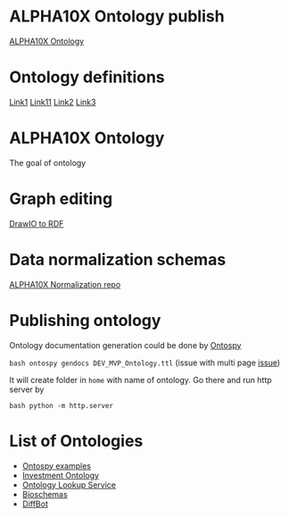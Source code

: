 # ALPHA10X Ontology publish

[ALPHA10X Ontology](https://benja1972.github.io/alpha10x_ontology/)
 
# Ontology definitions 

[Link1](https://www.w3.org/standards/semanticweb/ontology)
[Link11](https://www.w3.org/TR/owl2-primer/)
[Link2](https://en.wikipedia.org/wiki/Ontology_(information_science))
[Link3](https://en.wikipedia.org/wiki/Ontology_components)

# ALPHA10X Ontology
 The goal of ontology 

# Graph editing 
[DrawIO to RDF](https://github.com/oeg-upm/chowlk_spec)

# Data normalization schemas
[ALPHA10X Normalization repo](https://dev.azure.com/alpha10x/Rocketship/_git/microservices_normalization)


# Publishing ontology

Ontology documentation generation could be done by [Ontospy](http://lambdamusic.github.io/Ontospy/)

`bash ontospy gendocs DEV_MVP_Ontology.ttl` (issue with multi page [issue](https://github.com/lambdamusic/Ontospy/issues/112))

It will create folder in `home` with name of ontology. Go there and run http server by

`bash python -m http.server`

# List of Ontologies

 - [Ontospy examples](https://lambdamusic.github.io/ontospy-examples/index.html)
 - [Investment Ontology](https://fundontology.com/)
 - [Ontology Lookup Service](https://www.ebi.ac.uk/ols/index)
 - [Bioschemas](https://bioschemas.org/)
 - [DiffBot](https://docs.diffbot.com/docs/en/kg-ont-diffbotentity)
 

